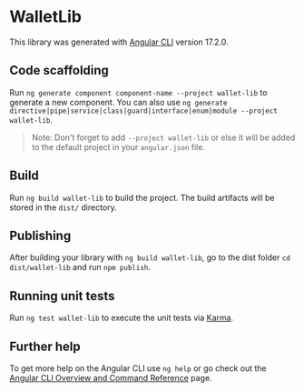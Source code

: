 # WalletLib

This library was generated with [Angular CLI](https://github.com/angular/angular-cli) version 17.2.0.

## Code scaffolding

Run `ng generate component component-name --project wallet-lib` to generate a new component. You can also use `ng generate directive|pipe|service|class|guard|interface|enum|module --project wallet-lib`.
> Note: Don't forget to add `--project wallet-lib` or else it will be added to the default project in your `angular.json` file. 

## Build

Run `ng build wallet-lib` to build the project. The build artifacts will be stored in the `dist/` directory.

## Publishing

After building your library with `ng build wallet-lib`, go to the dist folder `cd dist/wallet-lib` and run `npm publish`.

## Running unit tests

Run `ng test wallet-lib` to execute the unit tests via [Karma](https://karma-runner.github.io).

## Further help

To get more help on the Angular CLI use `ng help` or go check out the [Angular CLI Overview and Command Reference](https://angular.io/cli) page.
